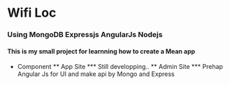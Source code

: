 # Wifi Loc
### Using MongoDB Expressjs AngularJs Nodejs
#### This is my small project for learnning how to create a Mean app
* Component
** App Site 
	*** Still developping..
** Admin Site
	*** Prehap Angular Js for UI and make api by Mongo and Express

